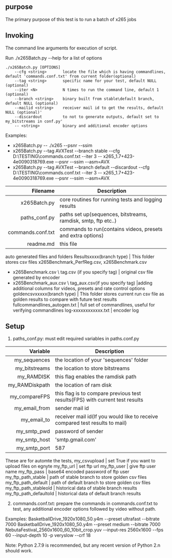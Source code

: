 purpose
-------
The primary purpose of this test is to run a batch of x265 jobs


Invoking
--------
The command line arguments for execution of script.

Run ./x265Batch.py --help for a list of options

    ./x265Batch.py [OPTIONS]
        --cfg <string>       locate the file which is having commandlines, default 'commands.conf.txt' from current folder(optional)
        --tag <string>       specific name for your test, default NULL (optional)
        --iter <N>           N times to run the command line, default 1 (optional)
        --branch <string>    binary built from stable\default branch, default NULL (optional)
        --mailid <string>    receiver mail id to get the results, default NULL (optional)'
        --discardout         to not to generate outputs, default set to my_bitstreams in conf.py'
        -- <string>          binary and additional encoder options

Examples:
* x265Batch.py -- ./x265 --psnr --ssim
* x265Batch.py --tag AVXTest --branch stable --cfg D:\TESTING\commands.conf.txt --iter 3 -- x265_1.7+423-4e0090318769.exe --psnr --ssim --asm=AVX
* x265Batch.py --tag AVXTest --branch default --discardout --cfg D:\TESTING\commands.conf.txt --iter 3 -- x265_1.7+423-4e0090318769.exe --psnr --ssim --asm=AVX



Filename                    | Description
---------------------------:| ------------------------------------------------------------------
x265Batch.py                | core routines for running tests and logging results
paths_conf.py               | paths set up(sequences, bitstreams, ramdisk, smtp, ftp etc..)
commands.conf.txt           | commands to run(contains videos, presets and extra options)
readme.md                   | this file

auto generated files and folders
Resultsxxxx(branch type)                                   | This folder stores csv files x265Benchmark_PerfReg.csv, x265Benchmark.csv
 - x265Benchmark.csv \ tag.csv (if you specify tag)        | original csv file generated by encoder
 - x265Benchmark_aux.csv \ tag_aux.csv(if you specify tag) |adding additional columns for videos, presets and rate control options
goldencsvxxxxx(branch type)                                | This folder stores current run csv file as golden results to compare with future test results
fullcommandlines_autogen.txt                               | full set of commandlines, useful for verifying commandlines
log-xxxxxxxxxxxx.txt                                       | encoder log



Setup
-----

1) paths_conf.py:
must edit required variables in paths.conf.py

Variable         | Description
----------------:| --------------------------------------------------------------------------------------------------------------------------
my_sequences     | the location of your 'sequences' folder
my_bitstreams    | the location to store bitstreams
my_RAMDISK       | this flag enables the ramdisk path
my_RAMDiskpath   | the location of ram disk
my_compareFPS    | this flag is to compare previous test results(FPS) with current test results
my_email_from    | sender mail id
my_email_to      | receiver mail id(If you would like to receive compared test results to mail)
my_smtp_pwd      | password of sender
my_smtp_host     | 'smtp.gmail.com'
my_smtp_port     | 587

These are for automte the tests,
my_csvupload            | set True if you want to upload files on egnyte
my_ftp_url              | set ftp url
my_ftp_user             | give ftp user name
my_ftp_pass             | base64 encoded password of ftp user
my_ftp_path_stable      | path of stable branch to store golden csv files
my_ftp_path_default     | path of default branch to store golden csv files
my_ftp_path_stableold   | historical data of stable branch results
my_ftp_path_defaultold  | historical data of default branch results


2) commands.conf.txt:
prepare the commands in commands.conf.txt to test, any additional encoder options followed by video without path.

Examples:
BasketballDrive_1920x1080_50.y4m --preset ultrafast --bitrate 7000
BasketballDrive_1920x1080_50.y4m --preset medium --bitrate 7000
NebutaFestival_2560x1600_60_10bit_crop.yuv --input-res 2560x1600 --fps 60 --input-depth 10 -p veryslow --crf 18

Note:
    Python 2.7.9 is recommended, but any recent version of Python 2.n should work.
